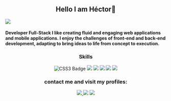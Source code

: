 <h2 align="center">Hello I am Héctor👋 </h2>


 <img src="https://imgur.com/a/r4ySIOt" >

<h4 >Developer Full-Stack I like creating fluid and engaging web applications and mobile applications. I enjoy the challenges of front-end and back-end development, adapting to bring ideas to life from concept to execution. </h4>


<h3 align="center">Skills</h3>
<p align="center ">
  <img src="https://img.shields.io/badge/CSS3-1572B6?style=for-the-badge&logo=css3&logoColor=white" alt="CSS3 Badge">
  <img src="https://img.shields.io/badge/HTML5-E34F26?style=for-the-badge&logo=html5&logoColor=white">
   <img src="https://img.shields.io/badge/JavaScript-323330?style=for-the-badge&logo=javascript&logoColor=F7DF1E" >
  <img src="https://img.shields.io/badge/kotlin-1572B6?style=for-the-badge&logo=kotlin&logoColor=pink&color=purple" >
  <img src="https://img.shields.io/badge/JAVA-F7DF1E?style=for-the-badge">
  <img src="https://img.shields.io/badge/MySQL-005C84?style=for-the-badge&logo=mysql&logoColor=white"> 

</p>

<h3 align="center">contact me and visit my profiles:</h3>
<div align="center">
<a href="https://www.linkedin.com/in/h%C3%A9ctor-p%C3%A9rez-d%C3%ADaz-9b47752a1/" target="_blank">
  <img src="https://img.shields.io/badge/LinkedIn-0077B5?style=for-the-badge&logo=linkedin&logoColor=white">
</a>

  <img src="https://img.shields.io/badge/Portfolio-255E63?style=for-the-badge&logo=About.me&logoColor=white"> 
 
   <img src="https://img.shields.io/badge/Gmail-D50C2D?style=for-the-badge&logo=gmail&logoColor=white"> 

</div>
